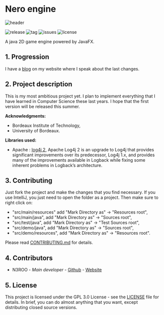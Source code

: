 # Nero engine
![header](https://n3roo.github.io/img/nero-engine-rect.png)

![release](https://img.shields.io/github/release/n3roo/nero-engine.svg) ![tag](https://img.shields.io/github/tag/n3roo/nero-engine.svg) ![issues](https://img.shields.io/github/issues/n3roo/nero-engine.svg) ![license](https://img.shields.io/github/license/n3roo/nero-engine.svg)

A java 2D game engine powered by JavaFX.

## 1. Progression

I have a [blog](https://n3roo.github.io/blog.html) on my website where I speak about the last changes.

## 2. Project description

This is my most ambitious project yet. I plan to implement everything that I have learned in Computer Science these last years. I hope that the first version will be released this summer.

**Acknowledgments:**
- Bordeaux Institute of Technology,
- University of Bordeaux.

**Libraries used:**
- Apache : [log4j 2](https://logging.apache.org/log4j/2.x/), Apache Log4j 2 is an upgrade to Log4j that provides significant improvements over its predecessor, Log4j 1.x, and provides many of the improvements available in Logback while fixing some inherent problems in Logback’s architecture.

## 3. Contributing

Just fork the project and make the changes that you find necessary. If you use IntelliJ, you just need to open the folder
as a project. Then make sure to right click on:
- "src/main/resources" add "Mark Directory as" -> "Resources root",
- "src/main/java", add "Mark Directory as" -> "Sources root",
- "src/test/java", add "Mark Directory as" -> "Test Sources root",
- "src/demo/java", add "Mark Directory as" -> "Sources root",
- "src/demo/resources", add "Mark Directory as" -> "Resources root".

Please read [CONTRIBUTING.md](CONTRIBUTING.md) for details.

## 4. Contributors
- N3ROO - *Main developer* - [Github](https://github.com/N3ROO) - [Website](https://n3roo.github.io/)

## 5. License
This project is licensed under the GPL 3.0 License - see the [LICENSE](LICENSE) file for details. In brief, you can do almost anything that you want, except distributing closed source versions.
